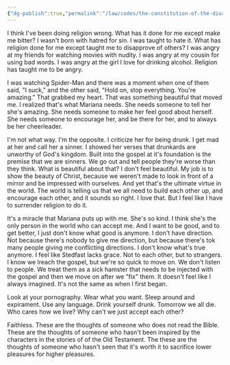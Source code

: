 ```yaml
---
{"dg-publish":true,"permalink":"/law/codes/the-constitution-of-the-diurnal-conduct-of-individual-persons/framework-discussions/religion-taught-me-to-be-angry/","created":"Dec 31, 2021, 5:47 PM","updated":""}
---
```



I think I've been doing religion wrong. What has it done for me except make me bitter? I wasn't born with hatred for sin. I was taught to hate it. What has religion done for me except taught me to disapprove of others? I was angry at my friends for watching movies with nudity. I was angry at my cousin for using bad words. I was angry at the girl I love for drinking alcohol. Religion has taught me to be angry.

I was watching Spider-Man and there was a moment when one of them said, "I suck," and the other said, "Hold on, stop everything. You're amazing." That grabbed my heart. That was something beautiful that moved me. I realized that's what Mariana needs. She needs someone to tell her she's amazing. She needs someone to make her feel good about herself. She needs someone to encourage her, and be there for her, and to always be her cheerleader.

I'm not what way. I'm the opposite. I criticize her for being drunk. I get mad at her and call her a sinner. I showed her verses that drunkards are unworthy of God's kingdom. Built into the gospel at it's foundation is the premise that we are sinners. We go out and tell people they're worse than they think. What is beautiful about that? I don't feel beautiful. My job is to show the beauty of Christ, because we weren't made to look in front of a mirror and be impressed with ourselves. And yet that's the ultimate virtue in the world. The world is telling us that we all need to build each other up, and encourage each other, and it sounds so right. I love that. But I feel like I have to surrender religion to do it.

It's a miracle that Mariana puts up with me. She's so kind. I think she's the only person in the world who can accept me. And I want to be good, and to get better, I just don't know what good is anymore. I don't have direction. Not because there's nobody to give me direction, but because there's tok many people giving me conflicting directions. I don't know what's true anymore. I feel like Stedfast lacks grace. Not to each other, but to strangers. I know we lreach the gospel, but we're so quick to move on. We don't listen to people. We treat them as a sick hamster that needs to be injected with the gospel and then we move on after we "fix" them. It doesn't feel like I always imagined. It's not the same as when I first began.

Look at your pornography. Wear what you want. Sleep around and expirament. Use any language. Drink yourself drunk. Tomorrow we all die. Who cares how we live? Why can't we just accept each other?

Faithless. These are the thoughts of someone who does not read the Bible.  These are the thoughts of someone who hasn't been inspired by the characters in the stories of of the Old Testament. The these are the thoughts of someone who hasn't seen that it's worth it to sacrifice lower pleasures for higher pleasures.